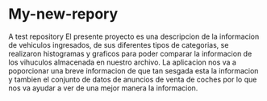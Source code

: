 # My-new-repory
A test repository
El presente proyecto es una  descripcion de la informacion de vehiculos ingresados, de sus diferentes tipos de categorias,
se realizaron histogramas y graficos para poder comparar la informacion de los vihuculos almacenada en nuestro archivo. La aplicacion nos va a poporcionar una breve informacion de que tan sesgada esta la informacion y tambien el conjunto de datos de anuncios de venta de coches por lo que nos va ayudar a ver de una mejor manera la informacion. 
